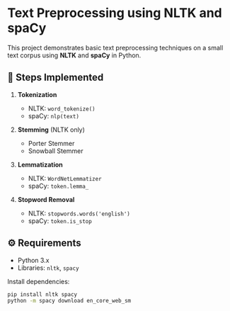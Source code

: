 # Text Preprocessing using NLTK and spaCy

This project demonstrates basic text preprocessing techniques on a small text corpus using **NLTK** and **spaCy** in Python.

## 📌 Steps Implemented
1. **Tokenization**  
   - NLTK: `word_tokenize()`  
   - spaCy: `nlp(text)`  

2. **Stemming** (NLTK only)  
   - Porter Stemmer  
   - Snowball Stemmer  

3. **Lemmatization**  
   - NLTK: `WordNetLemmatizer`  
   - spaCy: `token.lemma_`  

4. **Stopword Removal**  
   - NLTK: `stopwords.words('english')`  
   - spaCy: `token.is_stop`

## ⚙️ Requirements
- Python 3.x  
- Libraries: `nltk`, `spacy`

Install dependencies:
```bash
pip install nltk spacy
python -m spacy download en_core_web_sm
